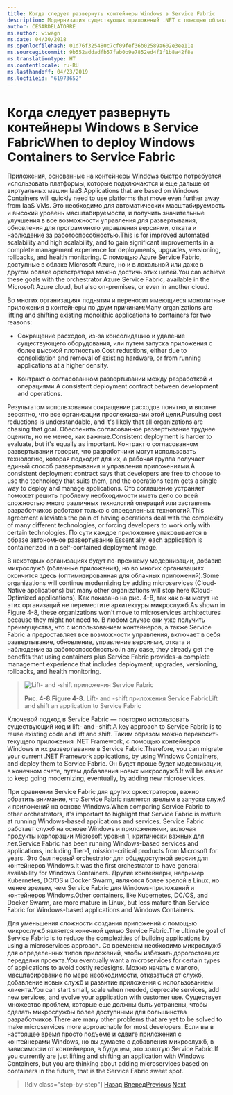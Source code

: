 ```yaml
---
title: Когда следует развернуть контейнеры Windows в Service Fabric
description: Модернизация существующих приложений .NET с помощью облака Azure и Windows контейнерах | Когда следует развертывать контейнеры Windows в Service Fabric
author: CESARDELATORRE
ms.author: wiwagn
ms.date: 04/30/2018
ms.openlocfilehash: 01d76f325480c7cf09fef36b02589a602e3ee11e
ms.sourcegitcommit: 9b552addadfb57fab0b9e7852ed4f1f1b8a42f8e
ms.translationtype: HT
ms.contentlocale: ru-RU
ms.lasthandoff: 04/23/2019
ms.locfileid: "61973652"
---
```

# <a name="when-to-deploy-windows-containers-to-service-fabric"></a><span data-ttu-id="2c5e8-103">Когда следует развернуть контейнеры Windows в Service Fabric</span><span class="sxs-lookup"><span data-stu-id="2c5e8-103">When to deploy Windows Containers to Service Fabric</span></span>

<span data-ttu-id="2c5e8-104">Приложения, основанные на контейнеры Windows быстро потребуется использовать платформы, которые подключаются и еще дальше от виртуальных машин IaaS.</span><span class="sxs-lookup"><span data-stu-id="2c5e8-104">Applications that are based on Windows Containers will quickly need to use platforms that move even further away from IaaS VMs.</span></span> <span data-ttu-id="2c5e8-105">Это необходимо для автоматических масштабируемость и высокий уровень масштабируемости, и получить значительные улучшения в все возможности управления для развертывания, обновления для программного управления версиями, отката и наблюдение за работоспособностью.</span><span class="sxs-lookup"><span data-stu-id="2c5e8-105">This is for improved automated scalability and high scalability, and to gain significant improvements in a complete management experience for deployments, upgrades, versioning, rollbacks, and health monitoring.</span></span> <span data-ttu-id="2c5e8-106">С помощью Azure Service Fabric, доступные в облаке Microsoft Azure, но и в локальной или даже в другом облаке оркестратора можно достичь этих целей.</span><span class="sxs-lookup"><span data-stu-id="2c5e8-106">You can achieve these goals with the orchestrator Azure Service Fabric, available in the Microsoft Azure cloud, but also on-premises, or even in another cloud.</span></span>

<span data-ttu-id="2c5e8-107">Во многих организациях поднятия и переносит имеющиеся монолитные приложения в контейнеры по двум причинам:</span><span class="sxs-lookup"><span data-stu-id="2c5e8-107">Many organizations are lifting and shifting existing monolithic applications to containers for two reasons:</span></span>

- <span data-ttu-id="2c5e8-108">Сокращение расходов, из-за консолидацию и удаление существующего оборудования, или путем запуска приложения с более высокой плотностью.</span><span class="sxs-lookup"><span data-stu-id="2c5e8-108">Cost reductions, either due to consolidation and removal of existing hardware, or from running applications at a higher density.</span></span>

- <span data-ttu-id="2c5e8-109">Контракт о согласованном развертывании между разработкой и операциями.</span><span class="sxs-lookup"><span data-stu-id="2c5e8-109">A consistent deployment contract between development and operations.</span></span>

<span data-ttu-id="2c5e8-110">Результатом использования сокращение расходов понятно, и вполне вероятно, что все организации прослеживании этой цели.</span><span class="sxs-lookup"><span data-stu-id="2c5e8-110">Pursuing cost reductions is understandable, and it's likely that all organizations are chasing that goal.</span></span> <span data-ttu-id="2c5e8-111">Обеспечить согласованное развертывание труднее оценить, но не менее, как важные.</span><span class="sxs-lookup"><span data-stu-id="2c5e8-111">Consistent deployment is harder to evaluate, but it's equally as important.</span></span> <span data-ttu-id="2c5e8-112">Контракт о согласованном развертывании говорит, что разработчики могут использовать технологию, которая подходит для их, а рабочая группа получает единый способ развертывания и управления приложениями.</span><span class="sxs-lookup"><span data-stu-id="2c5e8-112">A consistent deployment contract says that developers are free to choose to use the technology that suits them, and the operations team gets a single way to deploy and manage applications.</span></span> <span data-ttu-id="2c5e8-113">Это соглашение устраняет поможет решить проблему необходимости иметь дело со всей сложностью много различных технологий операций или заставлять разработчиков работают только с определенных технологий.</span><span class="sxs-lookup"><span data-stu-id="2c5e8-113">This agreement alleviates the pain of having operations deal with the complexity of many different technologies, or forcing developers to work only with certain technologies.</span></span> <span data-ttu-id="2c5e8-114">По сути каждое приложение упаковывается в образе автономное развертывание.</span><span class="sxs-lookup"><span data-stu-id="2c5e8-114">Essentially, each application is containerized in a self-contained deployment image.</span></span>

<span data-ttu-id="2c5e8-115">В некоторых организациях будут по-прежнему модернизации, добавив микрослужб (облачные приложения), но во многих организациях окончится здесь (оптимизированная для облачных приложений).</span><span class="sxs-lookup"><span data-stu-id="2c5e8-115">Some organizations will continue modernizing by adding microservices (Cloud-Native applications) but many other organizations will stop here (Cloud-Optimized applications).</span></span> <span data-ttu-id="2c5e8-116">Как показано на рис. 4-8, так как они могут не этих организаций не переместите архитектуры микрослужб.</span><span class="sxs-lookup"><span data-stu-id="2c5e8-116">As shown in Figure 4-8, these organizations won't move to microservices architectures because they might not need to.</span></span> <span data-ttu-id="2c5e8-117">В любом случае они уже получить преимущества, что с использованием контейнеров, а также Service Fabric a предоставляет все возможности управления, включает в себя развертывание, обновление, управление версиями, отката и наблюдение за работоспособностью.</span><span class="sxs-lookup"><span data-stu-id="2c5e8-117">In any case, they already get the benefits that using containers plus Service Fabric provides-a complete management experience that includes deployment, upgrades, versioning, rollbacks, and health monitoring.</span></span>

> ![Lift- and -shift приложения Service Fabric](./media/image8.png)
>
> <span data-ttu-id="2c5e8-119">**Рис. 4-8.**</span><span class="sxs-lookup"><span data-stu-id="2c5e8-119">**Figure 4-8.**</span></span> <span data-ttu-id="2c5e8-120">Lift- and -shift приложения Service Fabric</span><span class="sxs-lookup"><span data-stu-id="2c5e8-120">Lift and shift an application to Service Fabric</span></span>

<span data-ttu-id="2c5e8-121">Ключевой подход в Service Fabric — повторно использовать существующий код и lift- and -shift.</span><span class="sxs-lookup"><span data-stu-id="2c5e8-121">A key approach to Service Fabric is to reuse existing code and lift and shift.</span></span> <span data-ttu-id="2c5e8-122">Таким образом можно переносить текущего приложения .NET Framework, с помощью контейнеров Windows и их развертывание в Service Fabric.</span><span class="sxs-lookup"><span data-stu-id="2c5e8-122">Therefore, you can migrate your current .NET Framework applications, by using Windows Containers, and deploy them to Service Fabric.</span></span> <span data-ttu-id="2c5e8-123">Он будет проще будет модернизации, в конечном счете, путем добавления новых микрослужб.</span><span class="sxs-lookup"><span data-stu-id="2c5e8-123">It will be easier to keep going modernizing, eventually, by adding new microservices.</span></span>

<span data-ttu-id="2c5e8-124">При сравнении Service Fabric для других оркестраторов, важно обратить внимание, что Service Fabric является зрелым в запуске служб и приложений на основе Windows.</span><span class="sxs-lookup"><span data-stu-id="2c5e8-124">When comparing Service Fabric to other orchestrators, it's important to highlight that Service Fabric is mature at running Windows-based applications and services.</span></span> <span data-ttu-id="2c5e8-125">Service Fabric работает служб на основе Windows и приложениями, включая продукты корпорации Microsoft уровня 1, критически важных для лет.</span><span class="sxs-lookup"><span data-stu-id="2c5e8-125">Service Fabric has been running Windows-based services and applications, including Tier-1, mission-critical products from Microsoft for years.</span></span> <span data-ttu-id="2c5e8-126">Это был первый orchestrator для общедоступной версии для контейнеров Windows.</span><span class="sxs-lookup"><span data-stu-id="2c5e8-126">It was the first orchestrator to have general availability for Windows Containers.</span></span> <span data-ttu-id="2c5e8-127">Другие контейнеры, например Kubernetes, DC/OS и Docker Swarm, являются более зрелой в Linux, но менее зрелым, чем Service Fabric для Windows-приложений и контейнеров Windows.</span><span class="sxs-lookup"><span data-stu-id="2c5e8-127">Other containers, like Kubernetes, DC/OS, and Docker Swarm, are more mature in Linux, but less mature than Service Fabric for Windows-based applications and Windows Containers.</span></span>

<span data-ttu-id="2c5e8-128">Для уменьшения сложности создания приложений с помощью микрослужб является конечной целью Service Fabric.</span><span class="sxs-lookup"><span data-stu-id="2c5e8-128">The ultimate goal of Service Fabric is to reduce the complexities of building applications by using a microservices approach.</span></span> <span data-ttu-id="2c5e8-129">Со временем необходимо микрослужб для определенных типов приложений, чтобы избежать дорогостоящих переделки проекта.</span><span class="sxs-lookup"><span data-stu-id="2c5e8-129">You eventually want a microservices for certain types of applications to avoid costly redesigns.</span></span> <span data-ttu-id="2c5e8-130">Можно начать с малого, масштабирование по мере необходимости, отказаться от служб, добавление новых служб и развитие приложения с использованием клиента.</span><span class="sxs-lookup"><span data-stu-id="2c5e8-130">You can start small, scale when needed, deprecate services, add new services, and evolve your application with customer use.</span></span> <span data-ttu-id="2c5e8-131">Существует множество проблем, которые еще должны быть устранены, чтобы сделать микрослужбы более доступными для большинства разработчиков.</span><span class="sxs-lookup"><span data-stu-id="2c5e8-131">There are many other problems that are yet to be solved to make microservices more approachable for most developers.</span></span> <span data-ttu-id="2c5e8-132">Если вы в настоящее время просто подъеме и сдвиге приложения с контейнерами Windows, но вы думаете о добавления микрослужб, в зависимости от контейнеров, в будущем, это золотую Service Fabric.</span><span class="sxs-lookup"><span data-stu-id="2c5e8-132">If you currently are just lifting and shifting an application with Windows Containers, but you are thinking about adding microservices based on containers in the future, that is the Service Fabric sweet spot.</span></span>

>[!div class="step-by-step"]
><span data-ttu-id="2c5e8-133">[Назад](when-to-deploy-windows-containers-to-azure-vms-iaas-cloud.md)
>[Вперед](when-to-deploy-windows-containers-to-azure-container-service-kubernetes.md)</span><span class="sxs-lookup"><span data-stu-id="2c5e8-133">[Previous](when-to-deploy-windows-containers-to-azure-vms-iaas-cloud.md)
[Next](when-to-deploy-windows-containers-to-azure-container-service-kubernetes.md)</span></span>
